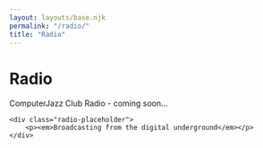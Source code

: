 ```yaml
---
layout: layouts/base.njk
permalink: "/radio/"
title: "Radio"
---
```


# Radio

<div class="radio-page">
    <p>ComputerJazz Club Radio - coming soon...</p>
    
    <div class="radio-placeholder">
        <p><em>Broadcasting from the digital underground</em></p>
    </div>
</div>
